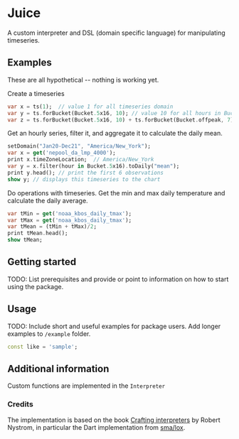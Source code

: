 <!-- 
This README describes the package. If you publish this package to pub.dev,
this README's contents appear on the landing page for your package.

For information about how to write a good package README, see the guide for
[writing package pages](https://dart.dev/guides/libraries/writing-package-pages). 

For general information about developing packages, see the Dart guide for
[creating packages](https://dart.dev/guides/libraries/create-library-packages)
and the Flutter guide for
[developing packages and plugins](https://flutter.dev/developing-packages). 
-->
# Juice

A custom interpreter and DSL (domain specific language) for manipulating timeseries.  

## Examples

These are all hypothetical -- nothing is working yet.  

Create a timeseries
```dart
var x = ts(1);  // value 1 for all timeseries domain
var y = ts.forBucket(Bucket.5x16, 10); // value 10 for all hours in Bucket 5x16
var z = ts.forBucket(Bucket.5x16, 10) + ts.forBucket(Bucket.offpeak, 7); // value 10 for peak hours, 7 for offpeak hours
```


Get an hourly series, filter it, and aggregate it to calculate the daily mean.
```dart
setDomain("Jan20-Dec21", "America/New_York");
var x = get('nepool_da_lmp_4000');
print x.timeZoneLocation;  // America/New_York 
var y = x.filter(hour in Bucket.5x16).toDaily("mean");
print y.head(); // print the first 6 observations
show y; // displays this timeseries to the chart
```

Do operations with timeseries.  Get the min and max daily temperature and calculate 
the daily average.
```dart
var tMin = get('noaa_kbos_daily_tmax'); 
var tMax = get('noaa_kbos_daily_tmax');
var tMean = (tMin + tMax)/2;
print tMean.head();
show tMean;
```


## Getting started

TODO: List prerequisites and provide or point to information on how to
start using the package.

## Usage

TODO: Include short and useful examples for package users. Add longer examples
to `/example` folder. 

```dart
const like = 'sample';
```

## Additional information

Custom functions are implemented in the `Interpreter` 

### Credits
The implementation is based on the book [Crafting interpreters](https://craftinginterpreters.com/) 
by Robert Nystrom, in particular the Dart implementation from 
[sma/lox](https://github.com/sma/lox).
